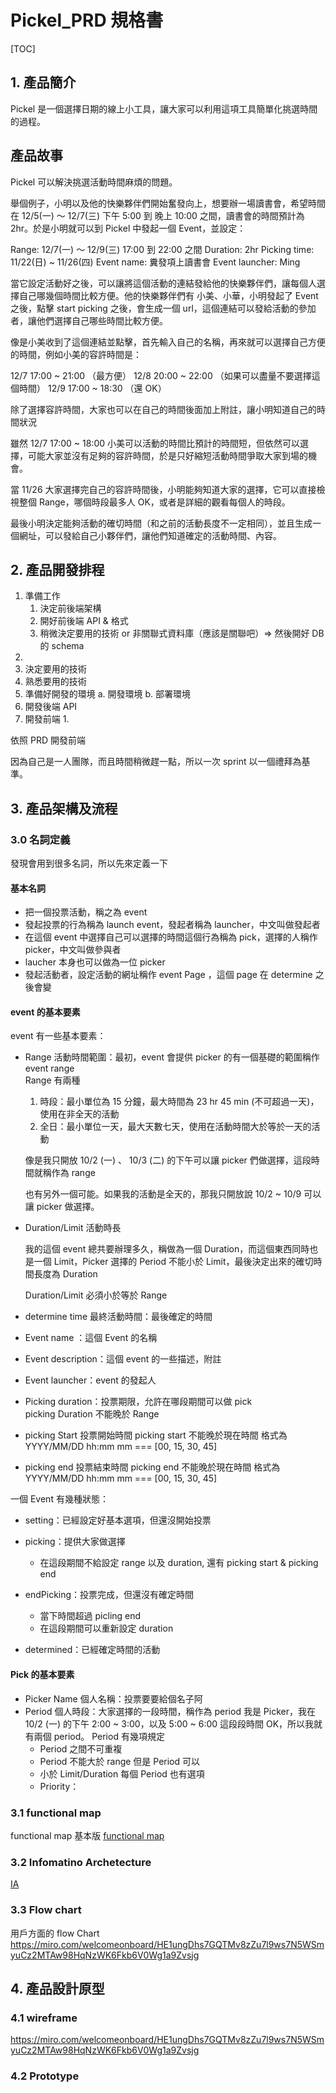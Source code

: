 # Pickel_PRD 規格書

[TOC]

## 1. 產品簡介

Pickel 是一個選擇日期的線上小工具，讓大家可以利用這項工具簡單化挑選時間的過程。

## 產品故事

Pickel 可以解決挑選活動時間麻煩的問題。

舉個例子，小明以及他的快樂夥伴們開始奮發向上，想要辦一場讀書會，希望時間在 12/5(一) ～ 12/7(三) 下午 5:00 到 晚上 10:00 之間，讀書會的時間預計為 2hr。於是小明就可以到 Pickel 中發起一個 Event，並設定：

Range: 12/7(一) ～ 12/9(三) 17:00 到 22:00 之間
Duration: 2hr
Picking time: 11/22(日) ~ 11/26(四)
Event name: 糞發項上讀書會
Event launcher: Ming

當它設定活動好之後，可以讓將這個活動的連結發給他的快樂夥伴們，讓每個人選擇自己哪幾個時間比較方便。他的快樂夥伴們有 小美、小華，小明發起了 Event 之後，點擊 start picking 之後，會生成一個 url，這個連結可以發給活動的參加者，讓他們選擇自己哪些時間比較方便。

像是小美收到了這個連結並點擊，首先輸入自己的名稱，再來就可以選擇自己方便的時間，例如小美的容許時間是：

12/7 17:00 ~ 21:00 （最方便）
12/8 20:00 ~ 22:00 （如果可以盡量不要選擇這個時間）
12/9 17:00 ~ 18:30 （還 OK）

除了選擇容許時間，大家也可以在自己的時間後面加上附註，讓小明知道自己的時間狀況

雖然 12/7 17:00 ~ 18:00 小美可以活動的時間比預計的時間短，但依然可以選擇，可能大家並沒有足夠的容許時間，於是只好縮短活動時間爭取大家到場的機會。

當 11/26 大家選擇完自己的容許時間後，小明能夠知道大家的選擇，它可以直接檢視整個 Range，哪個時段最多人 OK，或者是詳細的觀看每個人的時段。

最後小明決定能夠活動的確切時間（和之前的活動長度不一定相同），並且生成一個網址，可以發給自己小夥伴們，讓他們知道確定的活動時間、內容。

## 2. 產品開發排程
1. 準備工作
   1. 決定前後端架構
   2. 開好前後端 API & 格式
   3. 稍微決定要用的技術 or 非關聯式資料庫（應該是關聯吧）=> 然後開好 DB 的 schema
2. 
3. 決定要用的技術
4. 熟悉要用的技術
5. 準備好開發的環境
  a. 開發環境
  b. 部署環境
8. 開發後端 API
9. 開發前端
   1.  

依照 PRD 開發前端


因為自己是一人團隊，而且時間稍微趕一點，所以一次 sprint 以一個禮拜為基準。

## 3. 產品架構及流程

### 3.0 名詞定義

發現會用到很多名詞，所以先來定義一下

#### 基本名詞

- 把一個投票活動，稱之為 event
- 發起投票的行為稱為 launch event，發起者稱為 launcher，中文叫做發起者
- 在這個 event 中選擇自己可以選擇的時間這個行為稱為 pick，選擇的人稱作 picker，中文叫做參與者
- laucher 本身也可以做為一位 picker
- 發起活動者，設定活動的網址稱作 event Page ，這個 page 在 determine 之後會變

#### event 的基本要素

event 有一些基本要素：

- Range 活動時間範圍：最初，event 會提供 picker 的有一個基礎的範圍稱作 event range  
   Range 有兩種

  1. 時段：最小單位為 15 分鐘，最大時間為 23 hr 45 min (不可超過一天)，使用在非全天的活動
  2. 全日：最小單位一天，最大天數七天，使用在活動時間大於等於一天的活動

  像是我只開放 10/2 (一) 、 10/3 (二) 的下午可以讓 picker 們做選擇，這段時間就稱作為 range

  也有另外一個可能。如果我的活動是全天的，那我只開放說 10/2 ~ 10/9 可以讓 picker 做選擇。

- Duration/Limit 活動時長

  我的這個 event 總共要辦理多久，稱做為一個 Duration，而這個東西同時也是一個 Limit，Picker 選擇的 Period 不能小於 Limit，最後決定出來的確切時間長度為 Duration

  Duration/Limit 必須小於等於 Range

- determine time 最終活動時間：最後確定的時間
- Event name ：這個 Event 的名稱
- Event description：這個 event 的一些描述，附註
- Event launcher：event 的發起人
- Picking duration：投票期限，允許在哪段期間可以做 pick  
  picking Duration 不能晚於 Range
- picking Start 投票開始時間
  picking start 不能晚於現在時間
  格式為 YYYY/MM/DD hh:mm
  mm === [00, 15, 30, 45]

- picking end 投票結束時間
  picking end 不能晚於現在時間
  格式為 YYYY/MM/DD hh:mm
  mm === [00, 15, 30, 45]

一個 Event 有幾種狀態：

- setting：已經設定好基本選項，但還沒開始投票
- picking：提供大家做選擇
  - 在這段期間不給設定 range 以及 duration, 還有 picking start & picking end
- endPicking：投票完成，但還沒有確定時間

  - 當下時間超過 picling end
  - 在這段期間可以重新設定 duration

- determined：已經確定時間的活動

#### Pick 的基本要素

- Picker Name 個人名稱：投票要要給個名子阿
- Period 個人時段：大家選擇的一段時間，稱作為 period
  我是 Picker，我在 10/2 (一) 的下午 2:00 ~ 3:00，以及 5:00 ~ 6:00 這段段時間 OK，所以我就有兩個 period。 Period 有幾項規定
  - Period 之間不可重複
  - Period 不能大於 range
    但是 Period 可以
  - 小於 Limit/Duration
    每個 Period 也有選項
  - Priority：

### 3.1 functional map

functional map 基本版
[functional map](https://coggle.it/diagram/X5pUT8xkJHH1rLV0/t/pickel/f697bb39a1f1d059b11c36cca421abcaa5f6784a8c4018a5ebefebe22b97e860)

### 3.2 Infomatino Archetecture

[IA](https://coggle.it/diagram/X5pzSYd4rgBvPujY/t/pickel/7eeb6aa5700359e602b4440e86ba18d7870a13f69ed9a99b37282a9d27d88884)

### 3.3 Flow chart

用戶方面的 flow Chart
https://miro.com/welcomeonboard/HE1ungDhs7GQTMv8zZu7l9ws7N5WSmyuCz2MTAw98HqNzWK6Fkb6V0Wg1a9Zvsjg

## 4. 產品設計原型

### 4.1 wireframe

https://miro.com/welcomeonboard/HE1ungDhs7GQTMv8zZu7l9ws7N5WSmyuCz2MTAw98HqNzWK6Fkb6V0Wg1a9Zvsjg

### 4.2 Prototype
